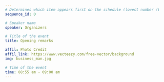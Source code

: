 ```yaml
---
# Determines which item appears first on the schedule (lowest number (0) appears first)
sequence_id: 0

# Speaker name
speaker: Organizers

# Title of the event
title: Opening remarks

affil: Photo Credit
affil_link: https://www.vecteezy.com/free-vector/background
img: business_man.jpg

# Time of the event
time: 08:55 am - 09:00 am
---
```

